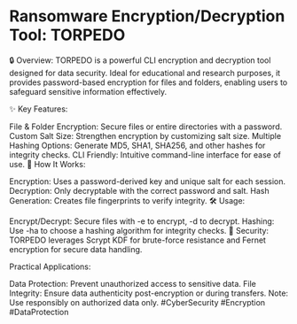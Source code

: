 # Ransomware Encryption/Decryption Tool: TORPEDO

🔒 Overview: TORPEDO is a powerful CLI encryption and decryption tool designed for data security. Ideal for educational and research purposes, it provides password-based encryption for files and folders, enabling users to safeguard sensitive information effectively.

✨ Key Features:

File & Folder Encryption: Secure files or entire directories with a password.
Custom Salt Size: Strengthen encryption by customizing salt size.
Multiple Hashing Options: Generate MD5, SHA1, SHA256, and other hashes for integrity checks.
CLI Friendly: Intuitive command-line interface for ease of use.
🔧 How It Works:

Encryption: Uses a password-derived key and unique salt for each session.
Decryption: Only decryptable with the correct password and salt.
Hash Generation: Creates file fingerprints to verify integrity.
🛠️ Usage:

Encrypt/Decrypt: Secure files with -e to encrypt, -d to decrypt.
Hashing: Use -ha to choose a hashing algorithm for integrity checks.
🔐 Security: TORPEDO leverages Scrypt KDF for brute-force resistance and Fernet encryption for secure data handling.

Practical Applications:

Data Protection: Prevent unauthorized access to sensitive data.
File Integrity: Ensure data authenticity post-encryption or during transfers.
Note: Use responsibly on authorized data only. #CyberSecurity #Encryption #DataProtection